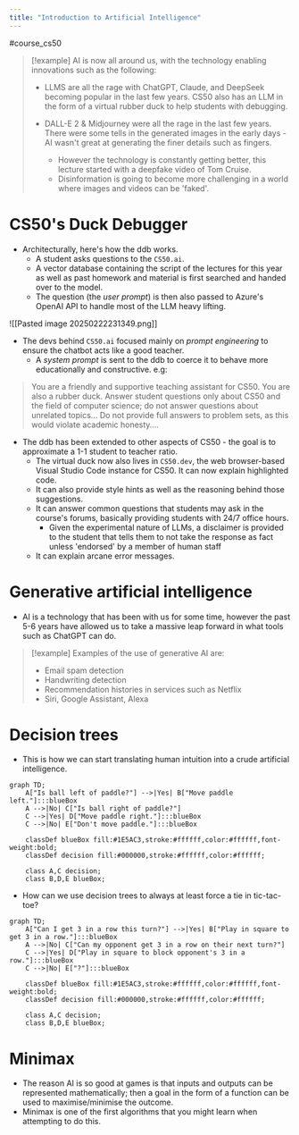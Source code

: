 ```yaml
---
title: "Introduction to Artificial Intelligence"
---
```

#course_cs50 

> [!example]
> AI is now all around us, with the technology enabling innovations such as the following:
> 
> - LLMS are all the rage with ChatGPT, Claude, and DeepSeek becoming popular in the last few years. CS50 also has an LLM in the form of a virtual rubber duck to help students with debugging.
>   
> - DALL-E 2 & Midjourney were all the rage in the last few years. There were some tells in the generated images in the early days - AI wasn't great at generating the finer details such as fingers.
>     - However the technology is constantly getting better, this lecture started with a deepfake video of Tom Cruise.
>     - Disinformation is going to become more challenging in a world where images and videos can be 'faked'.

# CS50's Duck Debugger

- Architecturally, here's how the ddb works.
    - A student asks questions to the `CS50.ai`.
    - A vector database containing the script of the lectures for this year as well as past homework and material is first searched and handed over to the model.
    - The question (the *user prompt*) is then also passed to Azure's OpenAI API to handle most of the LLM heavy lifting.

![[Pasted image 20250222231349.png]]

- The devs behind `CS50.ai` focused mainly on *prompt engineering* to ensure the chatbot acts like a good teacher.
    - A *system prompt* is sent to the ddb to coerce it to behave more educationally and constructive. e.g:

> You are a friendly and supportive teaching assistant for CS50. You are also a rubber duck. Answer student questions only about CS50 and the field of computer science; do not answer questions about unrelated topics… Do not provide full answers to problem sets, as this would violate academic honesty….

- The ddb has been extended to other aspects of CS50 - the goal is to approximate a 1-1 student to teacher ratio.
    - The virtual duck now also lives in `CS50.dev`, the web browser-based Visual Studio Code instance for CS50. It can now explain highlighted code.
    - It can also provide style hints as well as the reasoning behind those suggestions.
    - It can answer common questions that students may ask in the course's forums, basically providing students with 24/7 office hours.
        - Given the experimental nature of LLMs, a disclaimer is provided to the student that tells them to not take the response as fact unless 'endorsed' by a member of human staff
    - It can explain arcane error messages.

# Generative artificial intelligence

- AI is a technology that has been with us for some time, however the past 5-6 years have allowed us to take a massive leap forward in what tools such as ChatGPT can do.

> [!example]
> Examples of the use of generative AI are:
> 
> - Email spam detection
> - Handwriting detection
> - Recommendation histories in services such as Netflix
> - Siri, Google Assistant, Alexa

# Decision trees

- This is how we can start translating human intuition into a crude artificial intelligence.

```mermaid
graph TD;
    A["Is ball left of paddle?"] -->|Yes| B["Move paddle left."]:::blueBox
    A -->|No| C["Is ball right of paddle?"]
    C -->|Yes| D["Move paddle right."]:::blueBox
    C -->|No| E["Don't move paddle."]:::blueBox

    classDef blueBox fill:#1E5AC3,stroke:#ffffff,color:#ffffff,font-weight:bold;
    classDef decision fill:#000000,stroke:#ffffff,color:#ffffff;
    
    class A,C decision;
    class B,D,E blueBox;
```

- How can we use decision trees to always at least force a tie in tic-tac-toe?

```mermaid
graph TD;
    A["Can I get 3 in a row this turn?"] -->|Yes| B["Play in square to get 3 in a row."]:::blueBox
    A -->|No| C["Can my opponent get 3 in a row on their next turn?"]
    C -->|Yes| D["Play in square to block opponent's 3 in a row."]:::blueBox
    C -->|No| E["?"]:::blueBox

    classDef blueBox fill:#1E5AC3,stroke:#ffffff,color:#ffffff,font-weight:bold;
    classDef decision fill:#000000,stroke:#ffffff,color:#ffffff;
    
    class A,C decision;
    class B,D,E blueBox;
```

# Minimax

- The reason AI is so good at games is that inputs and outputs can be represented mathematically; then a goal in the form of a function can be used to maximise/minimise the outcome.
- Minimax is one of the first algorithms that you might learn when attempting to do this. 
